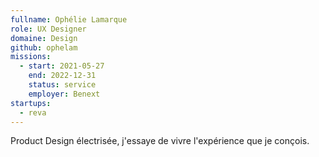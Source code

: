 ```yaml
---
fullname: Ophélie Lamarque
role: UX Designer
domaine: Design
github: ophelam
missions:
  - start: 2021-05-27
    end: 2022-12-31
    status: service
    employer: Benext
startups: 
  - reva 
---
```


Product Design électrisée, j'essaye de vivre l'expérience que je conçois.
